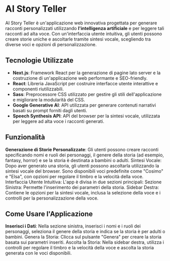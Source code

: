 # AI Story Teller

AI Story Teller è un'applicazione web innovativa progettata per generare racconti personalizzati utilizzando **l'intelligenza artificiale** e per leggere tali racconti ad alta voce. Con un'interfaccia utente intuitiva, gli utenti possono creare storie uniche e ascoltarle tramite sintesi vocale, scegliendo tra diverse voci e opzioni di personalizzazione.

## Tecnologie Utilizzate

- **Next.js**: Framework React per la generazione di pagine lato server e la costruzione di un'applicazione web performante e SEO-friendly.
- **React**: Libreria JavaScript per costruire interfacce utente interattive e componenti riutilizzabili.
- **Sass**: Preprocessore CSS utilizzato per gestire gli stili dell'applicazione e migliorare la modularità del CSS.
- **Google Generative AI**: API utilizzata per generare contenuti narrativi basati su prompt forniti dagli utenti.
- **Speech Synthesis API**: API del browser per la sintesi vocale, utilizzata per leggere ad alta voce i racconti generati.

## Funzionalità

**Generazione di Storie Personalizzate**: Gli utenti possono creare racconti specificando nomi e ruoli dei personaggi, il genere della storia (ad esempio, fantasy, horror) e se la storia è destinata a bambini o adulti.
Sintesi Vocale: Dopo aver generato una storia, gli utenti possono ascoltarla utilizzando la sintesi vocale del browser. Sono disponibili voci predefinite come "Cosimo" e "Elsa", con opzioni per regolare il timbro e la velocità della voce.
Interfaccia Utente Intuitiva: L'app è divisa in due sezioni principali:
Sezione Sinistra: Permette l'inserimento dei parametri della storia.
Sidebar Destra: Contiene le opzioni per la sintesi vocale, inclusa la selezione della voce e i controlli per la personalizzazione della voce.

## Come Usare l'Applicazione

**Inserisci i Dati**: Nella sezione sinistra, inserisci i nomi e i ruoli dei personaggi, seleziona il genere della storia e indica se la storia è per adulti o bambini.
Genera la Storia: Clicca sul pulsante "Genera" per creare la storia basata sui parametri inseriti.
Ascolta la Storia: Nella sidebar destra, utilizza i controlli per regolare il timbro e la velocità della voce e ascolta la storia generata con le voci disponibili.
